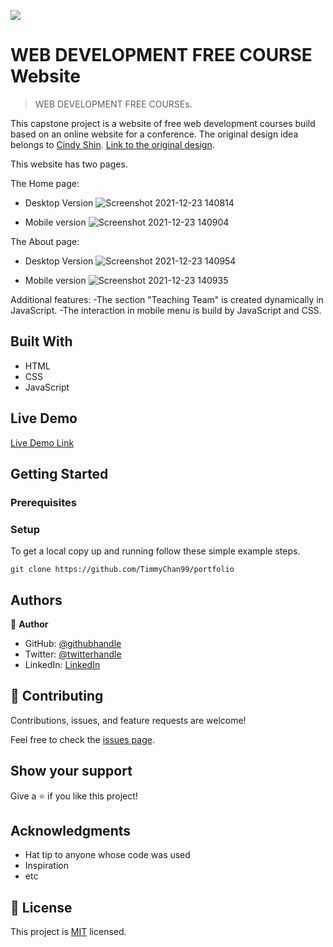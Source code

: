 ![](https://img.shields.io/badge/Microverse-blueviolet)

# WEB DEVELOPMENT FREE COURSE Website

> WEB DEVELOPMENT FREE COURSEs.

  This capstone project is a website of free web development courses build based on an online website for a conference. The original design idea belongs to [Cindy Shin](https://www.behance.net/adagio07).  [Link to the original design](https://www.behance.net/gallery/29845175/CC-Global-Summit-2015).

This website has two pages.

The Home page:
- Desktop Version 
![Screenshot 2021-12-23 140814](https://user-images.githubusercontent.com/92228303/147248775-cc3a749a-1b1b-47f2-9d11-c7c2d5ca3c74.png)

- Mobile version
![Screenshot 2021-12-23 140904](https://user-images.githubusercontent.com/92228303/147249171-789fd99e-1bd2-495f-a843-03bfd1d64c54.png)


The About page: 
- Desktop Version
![Screenshot 2021-12-23 140954](https://user-images.githubusercontent.com/92228303/147248998-7ed7c838-9cc4-4f0e-8282-c772ac8483bd.png)

- Mobile version
![Screenshot 2021-12-23 140935](https://user-images.githubusercontent.com/92228303/147249243-47b042fe-b138-4ff0-97e0-145e34851035.png)

Additional features:
-The section "Teaching Team" is created dynamically in JavaScript.
-The interaction in mobile menu is build by JavaScript and CSS.
## Built With

- HTML
- CSS
- JavaScript

## Live Demo

[Live Demo Link](https://timmychan99.github.io/WebDev_Course/)


## Getting Started

### Prerequisites

### Setup

To get a local copy up and running follow these simple example steps.

`git clone https://github.com/TimmyChan99/portfolio`



## Authors

👤 **Author**

- GitHub: [@githubhandle](https://github.com/TimmyChan99)
- Twitter: [@twitterhandle](https://twitter.com/elemenoun)
- LinkedIn: [LinkedIn](https://www.linkedin.com/in/fatima-ezzahra-elemenoun-020841225/)


## 🤝 Contributing

Contributions, issues, and feature requests are welcome!

Feel free to check the [issues page](../../issues/).

## Show your support

Give a ⭐️ if you like this project!

## Acknowledgments

- Hat tip to anyone whose code was used
- Inspiration
- etc

## 📝 License

This project is [MIT](./MIT.md) licensed.
